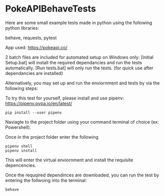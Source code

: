 # PokeAPIBehaveTests

Here are some small example tests made in python using the following python libraries:

behave, requests, pytest

App used: https://pokeapi.co/

2 batch files are included for automated setup on Windows only:
[Initial Setup.bat] will install the required dependancies and run the tests automatically.
[Run tests.bat] will only run the tests. (for quick use after dependancies are installed)

Alternatively, you may set up and run the enviornment and tests by via the following steps:

To try this test for yourself, please install and use pipenv: https://pipenv.pypa.io/en/latest/
```
pip install --user pipenv
```

Naviagte to the project folder using your command terminal of choice (ex: Powershell).

Once in the project folder enter the following
```
pipenv shell  
pipenv install
```

This will enter the virtual enviornment and install the requisite depencencies.

Once the requqired dependinces are downloaded, you can run the test by entering the follwoing into the terminal:
```
behave
```



